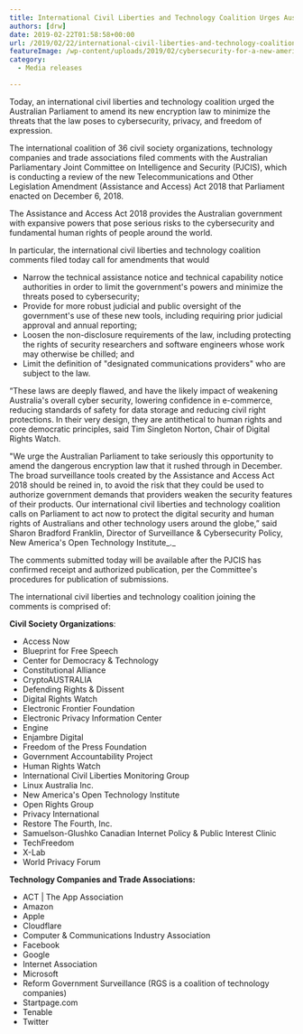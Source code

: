 ```yaml
---
title: International Civil Liberties and Technology Coalition Urges Australian Parliament To Amend Its Dangerous Encryption Law﻿
authors: [drw]
date: 2019-02-22T01:58:58+00:00
url: /2019/02/22/international-civil-liberties-and-technology-coalition-urges-australian-parliament-to-amend-its-dangerous-encryption-law/
featureImage: /wp-content/uploads/2019/02/cybersecurity-for-a-new-america-2016_image.width-800.jpg
category:
  - Media releases

---
```

Today, an international civil liberties and technology coalition urged the Australian Parliament to amend its new encryption law to minimize the threats that the law poses to cybersecurity, privacy, and freedom of expression.

The international coalition of 36 civil society organizations, technology companies and trade associations filed comments with the Australian Parliamentary Joint Committee on Intelligence and Security (PJCIS), which is conducting a review of the new Telecommunications and Other Legislation Amendment (Assistance and Access) Act 2018 that Parliament enacted on December 6, 2018.

The Assistance and Access Act 2018 provides the Australian government with expansive powers that pose serious risks to the cybersecurity and fundamental human rights of people around the world.

In particular, the international civil liberties and technology coalition comments filed today call for amendments that would

  * Narrow the technical assistance notice and technical capability notice authorities in order to limit the government's powers and minimize the threats posed to cybersecurity;
  * Provide for more robust judicial and public oversight of the government's use of these new tools, including requiring prior judicial approval and annual reporting;
  * Loosen the non-disclosure requirements of the law, including protecting the rights of security researchers and software engineers whose work may otherwise be chilled; and
  * Limit the definition of "designated communications providers" who are subject to the law.

&#8220;These laws are deeply flawed, and have the likely impact of weakening Australia's overall cyber security, lowering confidence in e-commerce, reducing standards of safety for data storage and reducing civil right protections. In their very design, they are antithetical to human rights and core democratic principles, said Tim Singleton Norton, Chair of Digital Rights Watch.

"We urge the Australian Parliament to take seriously this opportunity to amend the dangerous encryption law that it rushed through in December. The broad surveillance tools created by the Assistance and Access Act 2018 should be reined in, to avoid the risk that they could be used to authorize government demands that providers weaken the security features of their products. Our international civil liberties and technology coalition calls on Parliament to act now to protect the digital security and human rights of Australians and other technology users around the globe,&#8221; said Sharon Bradford Franklin, Director of Surveillance & Cybersecurity Policy, New America's Open Technology Institute_._

The comments submitted today will be available after the PJCIS has confirmed receipt and authorized publication, per the Committee's procedures for publication of submissions.

The international civil liberties and technology coalition joining the comments is comprised of:

**Civil Society Organizations**:

  * Access Now
  * Blueprint for Free Speech
  * Center for Democracy & Technology
  * Constitutional Alliance
  * CryptoAUSTRALIA
  * Defending Rights & Dissent
  * Digital Rights Watch
  * Electronic Frontier Foundation
  * Electronic Privacy Information Center
  * Engine
  * Enjambre Digital
  * Freedom of the Press Foundation
  * Government Accountability Project
  * Human Rights Watch
  * International Civil Liberties Monitoring Group
  * Linux Australia Inc.
  * New America's Open Technology Institute
  * Open Rights Group
  * Privacy International
  * Restore The Fourth, Inc.
  * Samuelson-Glushko Canadian Internet Policy & Public Interest Clinic
  * TechFreedom
  * X-Lab
  * World Privacy Forum

**Technology Companies and Trade Associations:**

  * ACT | The App Association
  * Amazon
  * Apple
  * Cloudflare
  * Computer & Communications Industry Association
  * Facebook
  * Google
  * Internet Association
  * Microsoft
  * Reform Government Surveillance (RGS is a coalition of technology companies)
  * Startpage.com
  * Tenable
  * Twitter

